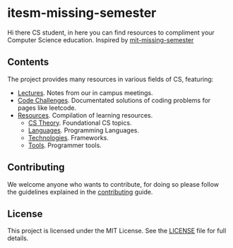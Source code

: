 # itesm-missing-semester

Hi there CS student, in here you can find resources to compliment your Computer
Science education. Inspired by [mit-missing-semester](https://missing.csail.mit.edu/)

## Contents

The project provides many resources in various fields of CS, featuring:

- [Lectures](lectures/README.md). Notes from our in campus meetings.
- [Code Challenges](code_challenges/README.md). Documentated solutions of
coding problems for pages like leetcode.
- [Resources](resources/README.md). Compilation of learning resources.
    - [CS Theory](resources/cs_theory/README.md). Foundational CS topics.
    - [Languages](resources/langs/README.md). Programming Languages.
    - [Technologies](resources/frameworks/README.md). Frameworks.
    - [Tools](resources/tools/README.md). Programmer tools.

## Contributing

We welcome anyone who wants to contribute, for doing so please follow the
guidelines explained in the [contributing](CONTRIBUTING.md) guide.

## License

This project is licensed under the MIT License. See the [LICENSE](LICENSE) file
for full details.
